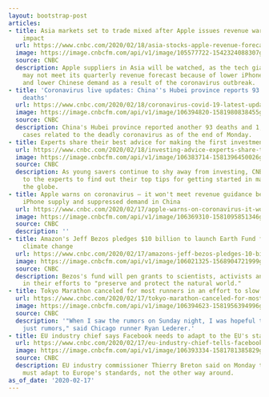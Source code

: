 ```yaml
---
layout: bootstrap-post
articles:
- title: Asia markets set to trade mixed after Apple issues revenue warning on coronavirus
    impact
  url: https://www.cnbc.com/2020/02/18/asia-stocks-apple-revenue-forecast-hsbc-earnings-coronavirus.html
  image: https://image.cnbcfm.com/api/v1/image/105577722-1542324088307gettyimages-1058971598.jpeg?v=1581550131
  source: CNBC
  description: Apple suppliers in Asia will be watched, as the tech giant warned it
    may not meet its quarterly revenue forecast because of lower iPhone supply globally
    and lower Chinese demand as a result of the coronavirus outbreak.
- title: 'Coronavirus live updates: China''s Hubei province reports 93 additional
    deaths'
  url: https://www.cnbc.com/2020/02/18/coronavirus-covid-19-latest-updates-china-death.html
  image: https://image.cnbcfm.com/api/v1/image/106394820-1581980838455gettyimages-1201343017.jpeg?v=1581980787
  source: CNBC
  description: China's Hubei province reported another 93 deaths and 1,807 newly confirmed
    cases related to the deadly coronavirus as of the end of Monday.
- title: Experts share their best advice for making the first investment
  url: https://www.cnbc.com/2020/02/18/investing-advice-experts-share-tips-for-making-the-first-investment.html
  image: https://image.cnbcfm.com/api/v1/image/106383714-1581396450026gettyimages-1153789344.jpeg?v=1581396500
  source: CNBC
  description: As young savers continue to shy away from investing, CNBC Make It spoke
    to the experts to find out their top tips for getting started in markets across
    the globe.
- title: Apple warns on coronavirus — it won't meet revenue guidance because of constrained
    iPhone supply and suppressed demand in China
  url: https://www.cnbc.com/2020/02/17/apple-warns-on-coronavirus-it-wont-meet-revenue-guidance-because-of-constrained-iphone-supply-and-suppressed-demand-in-china.html
  image: https://image.cnbcfm.com/api/v1/image/106369310-1581095851346gettyimages-1197880798r.jpg?v=1581973956
  source: CNBC
  description: ''
- title: Amazon's Jeff Bezos pledges $10 billion to launch Earth Fund for combating
    climate change
  url: https://www.cnbc.com/2020/02/17/amazons-jeff-bezos-pledges-10-billion-to-launch-earth-fund-for-combating-climate-change.html
  image: https://image.cnbcfm.com/api/v1/image/106021325-1568904721999gettyimages-1148401086r.jpg?v=1581968177
  source: CNBC
  description: Bezos's fund will pen grants to scientists, activists and other organizations
    in their efforts to "preserve and protect the natural world."
- title: Tokyo Marathon canceled for most runners in an effort to slow coronavirus
  url: https://www.cnbc.com/2020/02/17/tokyo-marathon-canceled-for-most-runners-in-an-effort-to-slow-coronavirus.html
  image: https://image.cnbcfm.com/api/v1/image/106394623-1581956394996gettyimages-1128435735.jpeg?v=1581956477
  source: CNBC
  description: '"When I saw the rumors on Sunday night, I was hopeful that they were
    just rumors," said Chicago runner Ryan Lederer.'
- title: EU industry chief says Facebook needs to adapt to the EU's standards
  url: https://www.cnbc.com/2020/02/17/eu-industry-chief-tells-facebook-ceo-zuckerberg-to-adapt-to-eu.html
  image: https://image.cnbcfm.com/api/v1/image/106393334-1581781385829gettyimages-1200868350.jpeg?v=1581781522
  source: CNBC
  description: EU industry commissioner Thierry Breton said on Monday that Facebook
    must adapt to Europe's standards, not the other way around.
as_of_date: '2020-02-17'
---
```


